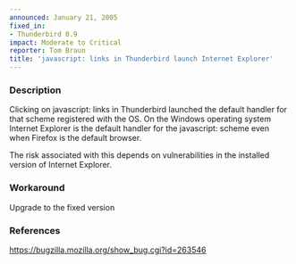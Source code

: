 ```yaml
---
announced: January 21, 2005
fixed_in:
- Thunderbird 0.9
impact: Moderate to Critical
reporter: Tom Braun
title: 'javascript: links in Thunderbird launch Internet Explorer'
---
```


<h3>Description</h3>

<p>Clicking on javascript: links in Thunderbird launched the default
handler for that scheme registered with the OS. On the Windows operating
system Internet Explorer is the default handler for the javascript:
scheme even when Firefox is the default browser.</p>

<p>The risk associated with this depends on vulnerabilities in the
installed version of Internet Explorer.</p>

<h3>Workaround</h3>

<p>Upgrade to the fixed version</p>

<h3>References</h3>

<p><a href="https://bugzilla.mozilla.org/show_bug.cgi?id=263546">
https://bugzilla.mozilla.org/show_bug.cgi?id=263546</a></p>



